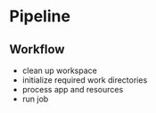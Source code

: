 # Pipeline
## Workflow
- clean up workspace
- initialize required work directories
- process app and resources
- run job
